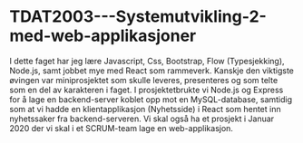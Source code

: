 # TDAT2003---Systemutvikling-2-med-web-applikasjoner

I dette faget har jeg lære Javascript, Css, Bootstrap, Flow (Typesjekking), Node.js, samt jobbet mye med React som rammeverk.
Kanskje den viktigste øvingen var miniprosjektet som skulle leveres, presenteres og som telte som en del av karakteren i faget. I prosjektetbrukte vi Node.js og Express for å lage en backend-server koblet opp mot en MySQL-database, samtidig som at vi hadde en klientapplikasjon (Nyhetsside) i React som hentet inn nyhetssaker fra backend-serveren. 
Vi skal også ha et prosjekt i Januar 2020 der vi skal i et SCRUM-team lage en web-applikasjon. 
